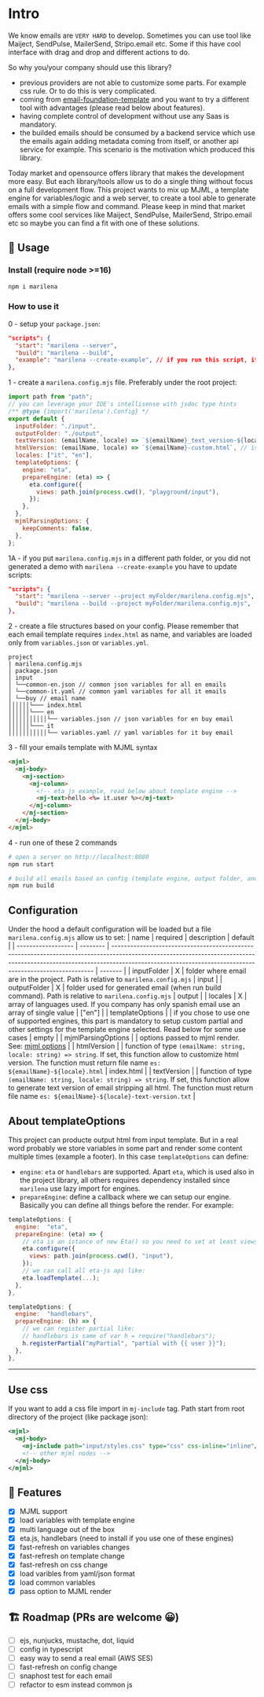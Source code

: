 # Intro

We know emails are `VERY HARD` to develop.
Sometimes you can use tool like Maiject, SendPulse, MailerSend, Stripo.email etc. Some if this have cool interface with drag and drop and different actions to do.

So why you/your company should use this library?

- previous providers are not able to customize some parts. For example css rule. Or to do this is very complicated.
- coming from [email-foundation-template](https://github.com/foundation/foundation-emails) and you want to try a different tool with advantages (please read below about features).
- having complete control of development without use any Saas is mandatory.
- the builded emails should be consumed by a backend service which use the emails again adding metadata coming from itself, or another api service for example. This scenario is the motivation which produced this library.

Today market and opensource offers library that makes the development more easy. But each library/tools allow us to do a single thing without focus on a full development flow. This project wants to mix up MJML, a template engine for variables/logic and a web server, to create a tool able to generate emails with a simple flow and command. Please keep in mind that market offers some cool services like Maiject, SendPulse, MailerSend, Stripo.email etc so maybe you can find a fit with one of these solutions.

## 🚀 Usage

### Install (require node >=16)

```sh
npm i marilena
```

### How to use it

0 - setup your `package.json`:

```json
"scripts": {
  "start": "marilena --server",
  "build": "marilena --build",
  "example": "marilena --create-example", // if you run this script, it generates a working example, and then you can run start
},
```

1 - create a `marilena.config.mjs` file. Preferably under the root project:

```js
import path from "path";
// you can leverage your IDE's intellisense with jsdoc type hints
/** @type {import('marilena').Config} */
export default {
  inputFolder: "./input",
  outputFolder: "./output",
  textVersion: (emailName, locale) => `${emailName}_text_version-${locale}.txt`, // is optional
  htmlVersion: (emailName, locale) => `${emailName}-custom.html`, // is optional
  locales: ["it", "en"],
  templateOptions: {
    engine: "eta",
    prepareEngine: (eta) => {
      eta.configure({
        views: path.join(process.cwd(), "playground/input"),
      });
    },
  },
  mjmlParsingOptions: {
    keepComments: false,
  },
};
```

1A - if you put `marilena.config.mjs` in a different path folder, or you did not generated a demo with `marilena --create-example` you have to update scripts:

```json
"scripts": {
  "start": "marilena --server --project myFolder/marilena.config.mjs",
  "build": "marilena --build --project myFolder/marilena.config.mjs",
},
```

2 - create a file structures based on your config. Please remember that each email template requires `index.html` as name, and variables are loaded only from `variables.json` or `variables.yml`.

```
project
| marilena.config.mjs
│ package.json
│ input
│ └──common-en.json // common json variables for all en emails
│ └──common-it.yaml // common yaml variables for all it emails
│ └──buy // email name
││││││└─── index.html
││││││└─── en
│││││││││││└── variables.json // json variables for en buy email
││││││└─── it
│││││││││││└── variables.yaml // yaml variables for it buy email
```

3 - fill your emails template with MJML syntax

```html
<mjml>
  <mj-body>
    <mj-section>
      <mj-column>
        <!-- eta js example, read below about template engine -->
        <mj-text>hello <%= it.user %></mj-text>
      </mj-column>
    </mj-section>
  </mj-body>
</mjml>
```

4 - run one of these 2 commands

```sh
# open a server on http://localhost:8080
npm run start
```

```sh
# build all emails based on config (template engine, output folder, and locales)
npm run build
```

## Configuration

Under the hood a default configuration will be loaded but a file `marilena.config.mjs` allow us to set:
| name | required | description | default |
| ------------------ | -------- | ------------------------------------------------------------------------------------------------------------------------------------------------------------------------------------------------------------------------------------ | ------- |
| inputFolder | X | folder where email are in the project. Path is relative to `marilena.config.mjs` | input |
| outputFolder | X | folder used for generated email (when run build command). Path is relative to `marilena.config.mjs` | output |
| locales | X | array of languages used. If you company has only spanish email use an array of single value | ["en"] |
| templateOptions | | if you chose to use one of supported engines, this part is mandatory to setup custom partial and other settings for the template engine selected. Read below for some use cases | empty |
| mjmlParsingOptions | | options passed to mjml render. See: [mjml options](https://www.npmjs.com/package/mjml) |
| htmlVersion | | function of type `(emailName: string, locale: string) => string`. If set, this function allow to customize html version. The function must return file name `es: ${emailName}-${locale}.html` | index.html |
| textVersion | | function of type `(emailName: string, locale: string) => string`. If set, this function allow to generate text version of email stripping all html. The function must return file name `es: ${emailName}-${locale}-text-version.txt` |

## About templateOptions

This project can producte output html from input template. But in a real word probably we store variables in some part and render some content multiple times (example a footer). In this case `templateOptions` can define:

- `engine`: `eta` or `handlebars` are supported. Apart `eta`, which is used also in the project library, all others requires dependency installed since `marilena` use lazy import for engines.
- `prepareEngine`: define a callback where we can setup our engine. Basically you can define all things before the render. For example:

```js
templateOptions: {
  engine:  "eta",
  prepareEngine: (eta) => {
    // eta is an istance of new Eta() so you need to set at least views options for templates/layout/partials
    eta.configure({
      views: path.join(process.cwd(), "input"),
    });
    // we can call all eta-js api like:
    eta.loadTemplate(...);
  },
},
```

```js
templateOptions: {
  engine:  "handlebars",
  prepareEngine: (h) => {
    // we can register partial like:
    // handlebars is same of var h = require("handlebars");
    h.registerPartial("myPartial", "partial with {{ user }}");
  },
},
```

---

## Use css

If you want to add a css file import in `mj-include` tag. Path start from root directory of the project (like package json):

```xml
<mjml>
  <mj-body>
    <mj-include path="input/styles.css" type="css" css-inline="inline"/>
    <!-- other mjml nodes -->
  </mj-body>
</mjml>
```

## 🚀 Features

- [x] MJML support
- [x] load variables with template engine
- [x] multi language out of the box
- [x] eta.js, handlebars (need to install if you use one of these engines)
- [x] fast-refresh on variables changes
- [x] fast-refresh on template change
- [x] fast-refresh on css change
- [x] load varibles from yaml/json format
- [x] load common variables
- [x] pass option to MJML render

## 🏗️ Roadmap (PRs are welcome 😀)

- [ ] ejs, nunjucks, mustache, dot, liquid
- [ ] config in typescript
- [ ] easy way to send a real email (AWS SES)
- [ ] fast-refresh on config change
- [ ] snaphost test for each email
- [ ] refactor to esm instead common js
